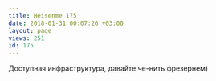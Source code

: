 ```yaml
---
title: Heisenme 175
date: 2018-01-31 00:07:26 +03:00
layout: page
views: 251
id: 175
---
```


Доступная инфраструктура, давайте че-нить фрезернем)


